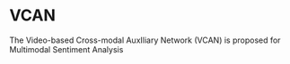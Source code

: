 # VCAN
The Video-based Cross-modal AuxIliary Network (VCAN) is proposed for Multimodal Sentiment Analysis

